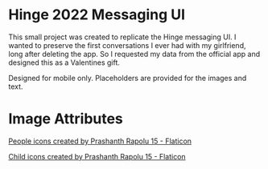# Hinge 2022 Messaging UI

This small project was created to replicate the Hinge messaging UI. I wanted to preserve the first conversations I ever had with my girlfriend, long after deleting the app. So I requested my data from the official app and designed this as a Valentines gift.

Designed for mobile only. Placeholders are provided for the images and text.

# Image Attributes

<a href="https://www.flaticon.com/free-icons/people" title="people icons">People icons created by Prashanth Rapolu 15 - Flaticon</a>

<a href="https://www.flaticon.com/free-icons/child" title="child icons">Child icons created by Prashanth Rapolu 15 - Flaticon</a>

